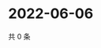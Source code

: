# 2022-06-06

共 0 条

<!-- BEGIN WEIBO -->
<!-- 最后更新时间 Mon Jun 06 2022 12:18:35 GMT+0800 (China Standard Time) -->

<!-- END WEIBO -->
